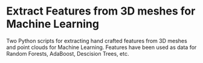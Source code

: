 # Extract Features from 3D meshes for Machine Learning
 Two Python scripts for extracting hand crafted features from 3D meshes and point clouds for Machine Learning. Features have been used as data for Random Forests, AdaBoost, Descision Trees, etc.
